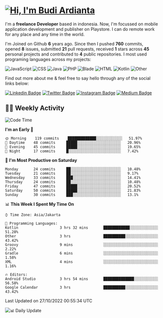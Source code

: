 # [![Hi, I'm Budi Ardianta](https://readme-typing-svg.herokuapp.com?size=24&vCenter=true&lines=%F0%9F%91%8B+Hi%2C+I'm+Budi+Ardianta+;%F0%9F%92%BB+Android+And+Web+Developer+)](https://git.io/typing-svg)

I'm a **freelance Developer** based in indonesia. Now, I'm focussed on mobile application development and publisher on Playstore. I can do remote work for any place and any time in the world.

I'm Joined on Github **6** years ago. Since then I pushed **760** commits, opened **8** issues, submitted **21** pull requests, received **1** stars across **45** personal projects and contributed to **4** public repositories.
I most used programing languages across my projects:

![JavaScript](https://img.shields.io/badge/-JavaScript-%23f1e05a?style=flat&logo=JavaScript&logoColor=white)
![CSS](https://img.shields.io/badge/-CSS-%23563d7c?style=flat&logo=CSS&logoColor=white)
![Java](https://img.shields.io/badge/-Java-%23b07219?style=flat&logo=Java&logoColor=white)
![PHP](https://img.shields.io/badge/-PHP-%234F5D95?style=flat&logo=PHP&logoColor=white)
![Blade](https://img.shields.io/badge/-Blade-%23f7523f?style=flat&logo=Blade&logoColor=white)
![HTML](https://img.shields.io/badge/-HTML-%23e34c26?style=flat&logo=HTML&logoColor=white)
![Kotlin](https://img.shields.io/badge/-Kotlin-%23A97BFF?style=flat&logo=Kotlin&logoColor=white)
![Other](https://img.shields.io/badge/-Other-%23ededed?style=flat&logo=Other&logoColor=white)

Find out more about me & feel free to say hello through any of the social links below:

[![Linkedin Badge](https://img.shields.io/badge/-budiardianata-blue?style=flat&logo=Linkedin&logoColor=white&link=https://www.linkedin.com/in/budiardianata/)](https://www.linkedin.com/in/budiardianata/)
[![Twitter Badge](https://img.shields.io/badge/-budiardianata-%231DA1F2.svg?style=flat&logo=twitter&logoColor=white&link=https://www.twitter.com/budiardianata)](https://www.linkedin.com/in/budiardianata/)
[![Instagram Badge](https://img.shields.io/badge/-budiardianata-purple?style=flat&logo=instagram&logoColor=white&link=https://instagram.com/budiardianata/)](https://instagram.com/budiardianata)
[![Medium Badge](https://img.shields.io/badge/-@budiardianata-%2312100E.svg?style=flat&logo=Medium&logoColor=white&link=https://medium.com/@budiardianata/)](https://medium.com/@budiardianata)

## 👨‍💻 Weekly Activity
<!--START_SECTION:waka-->
![Code Time](http://img.shields.io/badge/Code%20Time-1%2C188%20hrs%2045%20mins-blue)

**I'm an Early 🐤** 

```text
🌞 Morning    119 commits    █████████████░░░░░░░░░░░░   51.97% 
🌆 Daytime    48 commits     █████░░░░░░░░░░░░░░░░░░░░   20.96% 
🌃 Evening    45 commits     █████░░░░░░░░░░░░░░░░░░░░   19.65% 
🌙 Night      17 commits     █░░░░░░░░░░░░░░░░░░░░░░░░   7.42%

```
📅 **I'm Most Productive on Saturday** 

```text
Monday       24 commits     ██░░░░░░░░░░░░░░░░░░░░░░░   10.48% 
Tuesday      21 commits     ██░░░░░░░░░░░░░░░░░░░░░░░   9.17% 
Wednesday    33 commits     ███░░░░░░░░░░░░░░░░░░░░░░   14.41% 
Thursday     24 commits     ██░░░░░░░░░░░░░░░░░░░░░░░   10.48% 
Friday       47 commits     █████░░░░░░░░░░░░░░░░░░░░   20.52% 
Saturday     50 commits     █████░░░░░░░░░░░░░░░░░░░░   21.83% 
Sunday       30 commits     ███░░░░░░░░░░░░░░░░░░░░░░   13.1%

```


📊 **This Week I Spent My Time On** 

```text
⌚︎ Time Zone: Asia/Jakarta

💬 Programming Languages: 
Kotlin                   3 hrs 32 mins       ████████████░░░░░░░░░░░░░   51.28% 
Other                    3 hrs               ██████████░░░░░░░░░░░░░░░   43.42% 
Groovy                   9 mins              ░░░░░░░░░░░░░░░░░░░░░░░░░   2.22% 
Gradle                   6 mins              ░░░░░░░░░░░░░░░░░░░░░░░░░   1.58% 
XML                      4 mins              ░░░░░░░░░░░░░░░░░░░░░░░░░   1.16%

🔥 Editors: 
Android Studio           3 hrs 54 mins       ██████████████░░░░░░░░░░░   56.58% 
Google Calendar          3 hrs               ██████████░░░░░░░░░░░░░░░   43.42%

```


 Last Updated on 27/10/2022 00:55:34 UTC
<!--END_SECTION:waka-->

![📊 Daily Update](https://github.com/budiardianata/budiardianata/actions/workflows/update-activity.yml/badge.svg)
